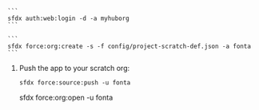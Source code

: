 
    ```
    sfdx auth:web:login -d -a myhuborg
    ```

    ```
    sfdx force:org:create -s -f config/project-scratch-def.json -a fonta
    ```


1. Push the app to your scratch org:

    ```
    sfdx force:source:push -u fonta
    ```

    sfdx force:org:open -u fonta